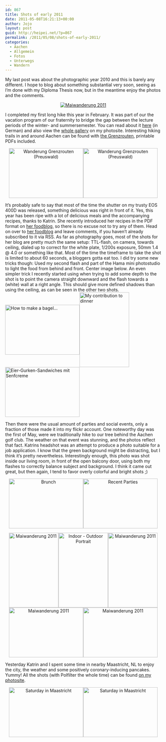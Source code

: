 ```yaml
---
id: 867
title: Shots of early 2011
date: 2011-05-08T16:21:13+00:00
author: Jojo
layout: post
guid: http://heipei.net/?p=867
permalink: /2011/05/08/shots-of-early-2011/
categories:
  - Aachen
  - Allgemein
  - Fotos
  - Unterwegs
  - Wandern
---
```

<p class="hyphenate">
  My last post was about the photographic year 2010 and this is barely any different. I hope to blog about something substantial very soon, seeing as I&#8217;m done with my Diploma Thesis now, but in the meantime enjoy the photos and the comments. 
  
  <div align="center">
    <a href="https://secure.flickr.com/photos/heipei/5679473108/" title="Maiwanderung 2011 by heipei, on Flickr"><img data-echo="https://farm6.static.flickr.com/5102/5679473108_8882ce5de6_b.jpg" alt="Maiwanderung 2011" /></a>
  </div>
  
  <p>
    I completed my first long hike this year in February. It was part of our the vacation program of our fraternity to bridge the gap between the lecture periods of the winter- and summersemester. You can read about it <a href="http://www.alania-breslau.de/content/view/220/1/">here</a> (in German) and also view the <a href="http://photos.heipei.net/2011/2011-02-20%20Wanderung%20Preuswald/index.html">whole gallery</a> on my photosite. Interesting hiking trails in and around Aachen can be found with <a href="http://www.grenzrouten.eu/">the Grenzrouten</a>, printable PDFs included.
  </p>
  
  <div align="center">
    <a href="https://secure.flickr.com/photos/heipei/5460926227/" title="Wanderung Grenzrouten (Preuswald) by heipei, on Flickr"><img data-echo="https://farm6.static.flickr.com/5095/5460926227_c58a531c55_m.jpg" width="240" height="160" alt="Wanderung Grenzrouten (Preuswald)" /></a><a href="https://secure.flickr.com/photos/heipei/5461524132/" title="Wanderung Grenzrouten (Preuswald) by heipei, on Flickr"><img data-echo="https://farm6.static.flickr.com/5175/5461524132_601bb6c69b_m.jpg" width="240" height="160" alt="Wanderung Grenzrouten (Preuswald)" /></a>
  </div>
</p>

<p class="hyphenate">
  It&#8217;s probably safe to say that most of the time the shutter on my trusty EOS 400D was released, something delicious was right in front of it. Yes, this year has been ripe with a lot of delicious meals and the accompanying recipes, thanks to Katrin. She recently introduced her recipes in the PDF format on <a href="http://www.morenz.de">her foodblog</a>, so there is no excuse not to try any of them. Head on over to <a href="http://www.morenz.de">her foodblog</a> and leave comments, if you haven&#8217;t already subscribed to it via RSS. As far as photography goes, most of the shots for her blog are pretty much the same setup: TTL-flash, on camera, towards ceiling, dialed up to correct for the white plate, 1/200s exposure, 50mm 1.4 @ 4.0 or something like that. Most of the time the timeframe to take the shot is limited to about 60 seconds, a bloggers gotta eat too. I did try some new tricks though: Used my second flash and part of the Hama mini photostudio to light the food from behind and front. Center image below. An even simpler trick I recently started using when trying to add some depth to the shot is to point the camera straight downward and the flash towards a (white) wall at a right angle. This should give more defined shadows than using the ceiling, as can be seen in the other two shots.<br /> <a href="https://secure.flickr.com/photos/diekatrin/5558614308/" title="How to make a bagel... by diekatrin, on Flickr"><img data-echo="https://farm6.static.flickr.com/5307/5558614308_ff6f9c5b87_m.jpg" width="240" height="160" alt="How to make a bagel..."/ style="vertical-align:middle"/></a><a href="https://secure.flickr.com/photos/heipei/5368316880/" title="My contribution to dinner by heipei, on Flickr"><img data-echo="https://farm6.static.flickr.com/5044/5368316880_c0e803e754_m.jpg" width="160" height="240" alt="My contribution to dinner"/ style="vertical-align:middle"/></a><a href="https://secure.flickr.com/photos/diekatrin/5643836292/" title="Eier-Gurken-Sandwiches mit Senfcreme by diekatrin, on Flickr"><img data-echo="https://farm6.static.flickr.com/5002/5643836292_b77319d6e8_m.jpg" width="240" height="160" alt="Eier-Gurken-Sandwiches mit Senfcreme"/ style="vertical-align:middle"/></a>
</p>

<p class="hyphenate">
  Then there were the usual amount of parties and social events, only a fraction of those made it into my flickr account. One noteworthy day was the first of May, were we traditionally hike to our tree behind the Aachen golf club. The weather on that event was stunning, and the photos reflect that fact. Katrins headshot was an attempt to produce a photo suitable for a job application. I know that the green background might be distracting, but I think it&#8217;s pretty nevertheless. Interestingly enough, this photo was shot inside our living room, in front of the open balcony door, using both my flashes to correctly balance subject and background. I think it came out great, but then again, I tend to favor overly colorful and bright shots ;)
</p>

<div align="center">
  <a href="https://secure.flickr.com/photos/heipei/5626586415/" title="Brunch by heipei, on Flickr"><img data-echo="https://farm6.static.flickr.com/5182/5626586415_7bb611726a_m.jpg" width="240" height="160" alt="Brunch" /></a><a href="https://secure.flickr.com/photos/heipei/5612957184/" title="Recent Parties by heipei, on Flickr"><img data-echo="https://farm6.static.flickr.com/5224/5612957184_9a88c59471_m.jpg" width="240" height="160" alt="Recent Parties" /></a>
</div></p> 

<p class="hyphenate">
  <div align="center">
    <a href="https://secure.flickr.com/photos/heipei/5679479518/" title="Maiwanderung 2011 by heipei, on Flickr"><img data-echo="https://farm6.static.flickr.com/5183/5679479518_8e6ede47ea_m.jpg" width="160" height="240" alt="Maiwanderung 2011" /></a><a href="https://secure.flickr.com/photos/heipei/5657112009/" title="Indoor - Outdoor Portrait by heipei, on Flickr"><img data-echo="https://farm6.static.flickr.com/5224/5657112009_19f282f2f3_m.jpg" width="160" height="240" alt="Indoor - Outdoor Portrait" /></a><a href="https://secure.flickr.com/photos/heipei/5678926471/" title="Maiwanderung 2011 by heipei, on Flickr"><img data-echo="https://farm6.static.flickr.com/5024/5678926471_d87c2f60be_m.jpg" width="160" height="240" alt="Maiwanderung 2011" /></a>
  </div>
  
  <div align="center">
    <a href="https://secure.flickr.com/photos/heipei/5679477334/" title="Maiwanderung 2011 by heipei, on Flickr"><img data-echo="https://farm6.static.flickr.com/5028/5679477334_d23b808779_m.jpg" width="240" height="160" alt="Maiwanderung 2011" /></a><a href="https://secure.flickr.com/photos/heipei/5678915993/" title="Maiwanderung 2011 by heipei, on Flickr"><img data-echo="https://farm6.static.flickr.com/5062/5678915993_8953a8259a_m.jpg" width="240" height="160" alt="Maiwanderung 2011" /></a>
  </div>
  
  <p>
    Yesterday Katrin and I spent some time in nearby Maastricht, NL to enjoy the city, the weather and some positively coronary-inducing pancakes. Yummy! All the shots (with Polfilter the whole time) can be found <a href="http://photos.heipei.net/2011/2011-05-07%20Maastricht/index.html">on my photosite</a>.
  </p>
  
  <div align="center">
    <a href="https://secure.flickr.com/photos/heipei/5696525488/" title="Saturday in Maastricht by heipei, on Flickr"><img data-echo="https://farm3.static.flickr.com/2802/5696525488_8f197a5dca_m.jpg" width="240" height="160" alt="Saturday in Maastricht" /></a><a href="https://secure.flickr.com/photos/heipei/5696507618/" title="Saturday in Maastricht by heipei, on Flickr"><img data-echo="https://farm3.static.flickr.com/2797/5696507618_82113a77d0_m.jpg" width="240" height="160" alt="Saturday in Maastricht" /></a>
  </div>
</p>
